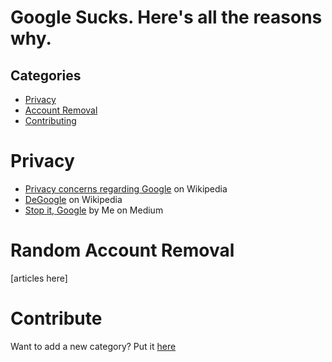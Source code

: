 # Google Sucks. Here's all the reasons why.
## Categories
* [Privacy](#Privacy)
* [Account Removal](#Random-Account-Removal)
* [Contributing](#Contribute)
# Privacy
* [Privacy concerns regarding Google](https://en.wikipedia.org/wiki/Privacy_concerns_regarding_Google) on Wikipedia
* [DeGoogle](https://en.wikipedia.org/wiki/DeGoogle) on Wikipedia
* [Stop it, Google](https://litbelb.medium.com/stop-it-google-4de8dfacfd28) by Me on Medium
# Random Account Removal
[articles here]
# Contribute
Want to add a new category? Put it [here](https://github.com/lerichardson/google-sucks/issues/new)
